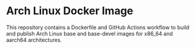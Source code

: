 # Arch Linux Docker Image

This repository contains a Dockerfile and GitHub Actions workflow to build and publish Arch Linux base and base-devel images for x86_64 and aarch64 architectures.
